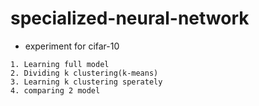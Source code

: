# specialized-neural-network
- experiment for cifar-10
```
1. Learning full model 
2. Dividing k clustering(k-means)
3. Learning k clustering sperately
4. comparing 2 model
```
